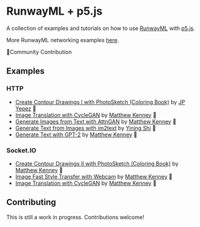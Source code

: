 # RunwayML + p5.js

A collection of examples and tutorials on how to use [RunwayML](https://runwayml.com/) with [p5.js](http://p5js.org/).

More RunwayML networking examples [here](https://learn.runwayml.com/#/networking/examples).

🎉Community Contribution

## Examples

### HTTP
 * [Create Contour Drawings I with PhotoSketch (Coloring Book)](PhotoSketch/ColoringBook/) by [JP Yepez](https://www.jpyepez.com) 🎉
 * [Image Translation with CycleGAN](CycleGAN/CycleGAN_HTTP/) by [Matthew Kenney](http://matthewkenney.site/) 🎉
 * [Generate Images from Text with AttnGAN](AttnGAN/) by [Matthew Kenney](http://matthewkenney.site/) 🎉
 * [Generate Text from Images with im2text](im2txt/) by [Yining Shi](https://1023.io) 🎉
 * [Generate Text with GPT-2](GPT2/) by [Matthew Kenney](http://matthewkenney.site/) 🎉


### Socket.IO
* [Create Contour Drawings II with PhotoSketch (Coloring Book)](PhotoSketch/PhotoSketch_Websockets/) by [Matthew Kenney](http://matthewkenney.site/) 🎉
* [Image Fast Style Transfer with Webcam](FastStyleTransfer/) by [Matthew Kenney](http://matthewkenney.site/) 🎉
* [Image Translation with CycleGAN](CycleGAN/CycleGAN_Websockets/) by [Matthew Kenney](http://matthewkenney.site/) 🎉

  
## Contributing

This is still a work in progress. Contributions welcome!
